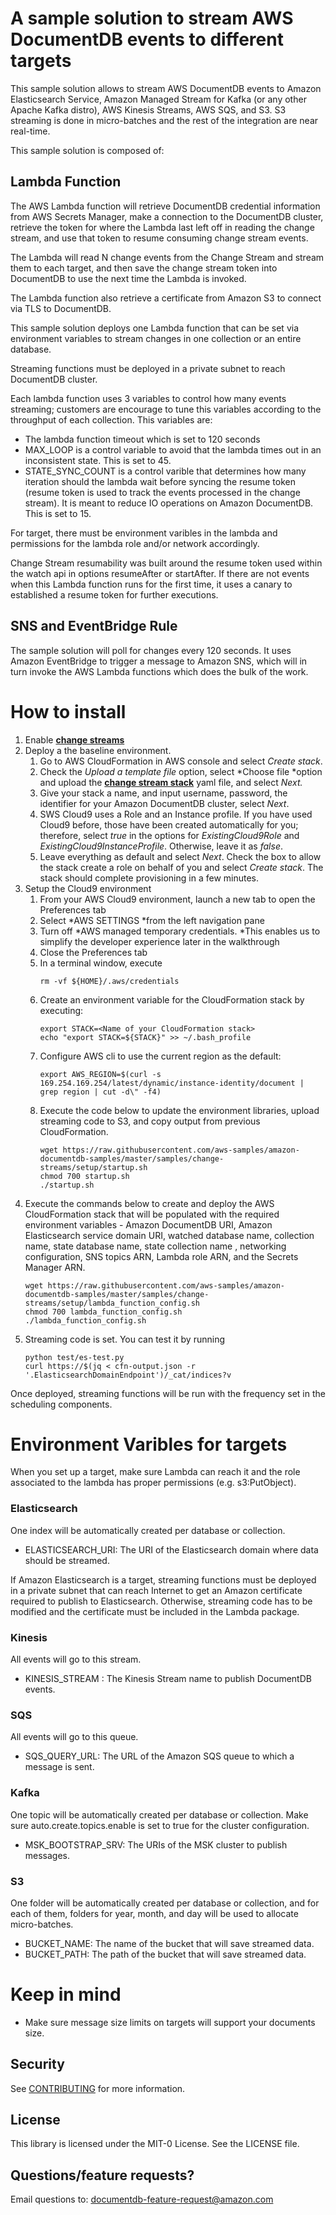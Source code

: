 # A sample solution to stream AWS DocumentDB events to different targets

This sample solution allows to stream AWS DocumentDB events to Amazon Elasticsearch Service, Amazon Managed Stream for Kafka (or any other Apache Kafka distro), AWS Kinesis Streams, AWS SQS, and S3. S3 streaming is done in micro-batches and the rest of the integration are near real-time.  

This sample solution is composed of:

## Lambda Function

The AWS Lambda function will retrieve DocumentDB credential information from AWS Secrets Manager, make a connection to the DocumentDB cluster, retrieve the token for where the Lambda last left off in reading the change stream, and use that token to resume consuming change stream events.

The Lambda will read N change events from the Change Stream and stream them to each target, and then save the change stream token into DocumentDB to use the next time the Lambda is invoked.

The Lambda function also retrieve a certificate from Amazon S3 to connect via TLS to DocumentDB. 

This sample solution deploys one Lambda function that can be set via environment variables to stream changes in one collection or an entire database. 

Streaming functions must be deployed in a private subnet to reach DocumentDB cluster. 

Each lambda function uses 3 variables to control how many events streaming; customers are encourage to tune this variables according to the throughput of each collection. This variables are: 
- The lambda function timeout which is set to 120 seconds
- MAX_LOOP is a control variable to avoid that the lambda times out in an inconsistent state. This is set to 45. 
- STATE_SYNC_COUNT is a control varible that determines how many iteration should the lambda wait before syncing the resume token (resume token is used to track the events processed in the change stream). It is meant to reduce IO operations on Amazon DocumentDB. This is set to 15.

For target, there must be environment varibles in the lambda and permissions for the lambda role and/or network accordingly. 

Change Stream resumability was built around the resume token used within the watch api in options resumeAfter or startAfter. If there are not events when this Lambda function runs for the first time, it uses a canary to established a resume token for further executions.  

## SNS and EventBridge Rule

The sample solution will poll for changes every 120 seconds. It uses Amazon EventBridge to trigger a message to Amazon SNS, which will in turn invoke the AWS Lambda functions which does the bulk of the work.

# How to install
1. Enable __[change streams](https://docs.aws.amazon.com/documentdb/latest/developerguide/change-streams.html)__
2. Deploy a the baseline environment. 
    1. Go to AWS CloudFormation in AWS console and select *Create stack*. 
    2. Check the *Upload a template file* option, select *Choose file *option and upload the __[change stream stack](https://raw.githubusercontent.com/aws-samples/amazon-documentdb-samples/master/samples/change-streams/setup/docdb_change_streams.yml)__ yaml file, and select *Next.*
    3. Give your stack a name, and input username, password, the identifier for your Amazon DocumentDB cluster, select *Next*. 
    4. SWS Cloud9 uses a Role and an Instance profile. If you have used Cloud9 before, those have been created automatically for you; therefore, select *true* in the options for *ExistingCloud9Role* and *ExistingCloud9InstanceProfile*. Otherwise, leave it as *false*. 
    5. Leave everything as default and select *Next*. Check the box to allow the stack create a role on behalf of you and select *Create stack*. The stack should complete provisioning in a few minutes. 
3. Setup the Cloud9 environment
    1. From your AWS Cloud9 environment, launch a new tab to open the Preferences tab
    2. Select *AWS SETTINGS *from the left navigation pane
    3. Turn off *AWS managed temporary credentials. *This enables us to simplify the developer experience later in the walkthrough
    4. Close the Preferences tab 
    5. In a terminal window, execute 
        ```
        rm -vf ${HOME}/.aws/credentials
        ```
    6. Create an environment variable for the CloudFormation stack by executing: 
        ```
        export STACK=<Name of your CloudFormation stack> 
        echo "export STACK=${STACK}" >> ~/.bash_profile
        ```
    7. Configure AWS cli to use the current region as the default: 
        ```
        export AWS_REGION=$(curl -s 169.254.169.254/latest/dynamic/instance-identity/document | grep region | cut -d\" -f4)
        ```
    8. Execute the code below to update the environment libraries, upload streaming code to S3, and copy output from previous CloudFormation.
        ```
        wget https://raw.githubusercontent.com/aws-samples/amazon-documentdb-samples/master/samples/change-streams/setup/startup.sh
        chmod 700 startup.sh
        ./startup.sh
        ```
7. Execute the commands below to create and deploy the AWS CloudFormation stack that will be populated with the required environment variables - Amazon DocumentDB URI, Amazon Elasticsearch service domain URI, watched database name, collection name, state database name, state collection name , networking configuration, SNS topics ARN, Lambda role ARN, and the Secrets Manager ARN.
    ```
    wget https://raw.githubusercontent.com/aws-samples/amazon-documentdb-samples/master/samples/change-streams/setup/lambda_function_config.sh
    chmod 700 lambda_function_config.sh
    ./lambda_function_config.sh
    ```
8. Streaming code is set. You can test it by running
    ```
    python test/es-test.py
    curl https://$(jq < cfn-output.json -r '.ElasticsearchDomainEndpoint')/_cat/indices?v
    ```

Once deployed, streaming functions will be run with the frequency set in the scheduling components. 

# Environment Varibles for targets
When you set up a target, make sure Lambda can reach it and the role associated to the lambda has proper permissions (e.g. s3:PutObject). 

### Elasticsearch
One index will be automatically created per database or collection. 
- ELASTICSEARCH_URI: The URI of the Elasticsearch domain where data should be streamed.

If Amazon Elasticsearch is a target, streaming functions must be deployed in a private subnet that can reach Internet to get an Amazon certificate required to publish to Elasticsearch. Otherwise, streaming code has to be modified and the certificate must be included in the Lambda package.

### Kinesis
All events will go to this stream.  
- KINESIS_STREAM : The Kinesis Stream name to publish DocumentDB events.

### SQS
All events will go to this queue. 
- SQS_QUERY_URL: The URL of the Amazon SQS queue to which a message is sent.

### Kafka
One topic will be automatically created per database or collection. Make sure auto.create.topics.enable is set to true for the cluster configuration.   
- MSK_BOOTSTRAP_SRV: The URIs of the MSK cluster to publish messages. 

### S3
One folder will be automatically created per database or collection, and for each of them, folders for year, month, and day will be used to allocate micro-batches. 
- BUCKET_NAME: The name of the bucket that will save streamed data. 
- BUCKET_PATH: The path of the bucket that will save streamed data.    

# Keep in mind
- Make sure message size limits on targets will support your documents size. 

## Security

See [CONTRIBUTING](CONTRIBUTING.md#security-issue-notifications) for more information.

## License

This library is licensed under the MIT-0 License. See the LICENSE file.

## Questions/feature requests?
Email questions to: documentdb-feature-request@amazon.com